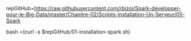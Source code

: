repGitHub=https://raw.githubusercontent.com/rbizoi/Spark-developper-pour-le-Big-Data/master/Chapitre-02/Scripts-Installation-Un-Serveur/05-Spark

bash <(curl -s $repGitHub/01-installation-spark.sh)
